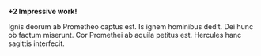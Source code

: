 **+2 Impressive work!**


Ignis deorum ab Prometheo captus est. Is ignem hominibus dedit. Dei hunc ob factum miserunt. Cor Promethei ab aquila petitus est. Hercules hanc sagittis interfecit. 
